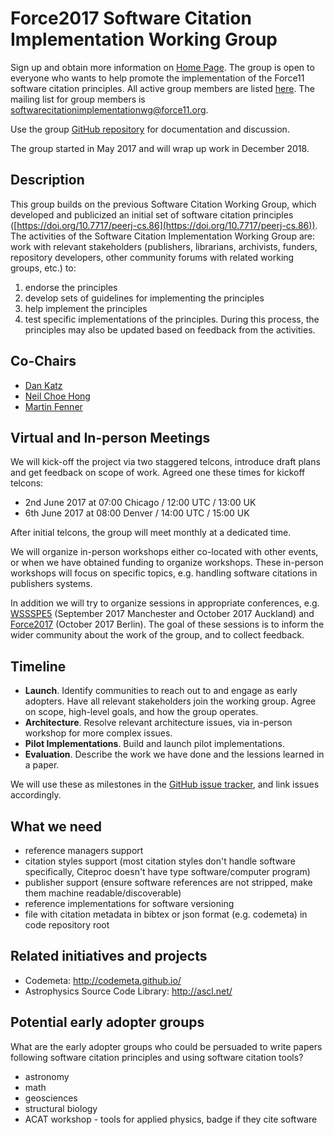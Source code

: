 
# Force2017 Software Citation Implementation Working Group

Sign up and obtain more information on [Home Page](https://www.force11.org/group/software-citation-implementation-working-group).
The group is open to everyone who wants to help promote the implementation of
the Force11 software citation principles.
All active group members are listed [here](https://www.force11.org/group/7784/members).
The mailing list for group members is [softwarecitationimplementationwg@force11.org]( softwarecitationimplementationwg@force11.org).

Use the group [GitHub repository](https://github.com/force11/force11-sciwg) for
documentation and discussion.

The group started in May 2017 and will wrap up work in December 2018.

## Description

This group builds on the previous Software Citation Working Group, which developed
and publicized an initial set of software citation principles ([https://doi.org/10.7717/peerj-cs.86](https://doi.org/10.7717/peerj-cs.86)).
The activities of the Software Citation Implementation Working Group are: work with
relevant stakeholders (publishers, librarians, archivists, funders, repository developers,
other community forums with related working groups, etc.) to:

1. endorse the principles
2. develop sets of guidelines for implementing the principles
3. help implement the principles
4. test specific implementations of the principles. During this process, the
   principles may also be updated based on feedback from the activities.

## Co-Chairs

- [Dan Katz](https://github.com/danielskatz)
- [Neil Choe Hong](https://github.com/npch)
- [Martin Fenner](https://github.com/mfenner)

## Virtual and In-person Meetings

We will kick-off the project via two staggered telcons, introduce draft plans and get feedback
on scope of work. Agreed one these times for kickoff telcons:

- 2nd June 2017 at 07:00 Chicago / 12:00 UTC / 13:00 UK
- 6th June 2017 at 08:00 Denver / 14:00 UTC / 15:00 UK

After initial telcons, the group will meet monthly at a dedicated time.

We will organize in-person workshops either co-located with other events, or when
we have obtained funding to organize workshops. These in-person workshops will
focus on specific topics, e.g. handling software citations in publishers systems.

In addition we will try to organize sessions in appropriate conferences, e.g.
[WSSSPE5](http://wssspe.researchcomputing.org.uk/) (September 2017 Manchester and
October 2017 Auckland) and [Force2017](https://www.force11.org/meetings/force2017)
(October 2017 Berlin). The goal of these sessions is to inform the wider community
about the work of the group, and to collect feedback.

## Timeline

- **Launch**. Identify communities to reach out to and engage as early adopters.
  Have all relevant stakeholders join the working group. Agree on scope,
  high-level goals, and how the group operates.
- **Architecture**. Resolve relevant architecture issues, via in-person workshop
  for more complex issues.
- **Pilot Implementations**. Build and launch pilot implementations.
- **Evaluation**. Describe the work we have done and the lessions learned in a paper.

We will use these as milestones in the [GitHub issue tracker](https://github.com/force11/force11-sciwg/issues), and link issues accordingly.

## What we need

- reference managers support
- citation styles support (most citation styles don't handle software specifically,
  Citeproc doesn't have type software/computer program)
- publisher support (ensure software references are not stripped, make them
  machine readable/discoverable)
- reference implementations for software versioning
- file with citation metadata in bibtex or json format (e.g. codemeta) in code repository root

## Related initiatives and projects

- Codemeta: http://codemeta.github.io/
- Astrophysics Source Code Library: http://ascl.net/

## Potential early adopter groups

What are the early adopter groups who could be persuaded to write papers following software citation principles and using software citation tools?

- astronomy
- math
- geosciences
- structural biology
- ACAT workshop - tools for applied physics, badge if they cite software
